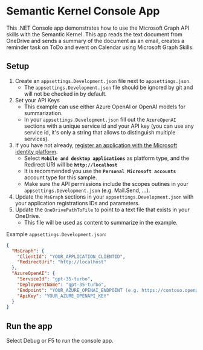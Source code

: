# Semantic Kernel Console App

This .NET Console app demonstrates how to use the Microsoft Graph API skills with the Semantic Kernel. This app reads the text document from OneDrive and sends a summary of the document as an email, creates a reminder task on ToDo and event on Calendar using Microsoft Graph Skills.

## Setup

1. Create an `appsettings.Development.json` file next to `appsettings.json`.
   - The `appsettings.Development.json` file should be ignored by git and will not be checked in by default.
2. Set your API Keys
   - This example can use either Azure OpenAI or OpenAI models for summarization.
   - In your `appsettings.Development.json` fill out the `AzureOpenAI` sections with a unique service id and your API key (you can use any service id, it's only a string that allows to
     distinguish multiple services).
3. If you have not already, [register an application with the Microsoft identity platform](https://learn.microsoft.com/azure/active-directory/develop/quickstart-register-app).
   - Select **`Mobile and desktop applications`** as platform type, and the Redirect URI will be **`http://localhost`**
   - It is recommended you use the **`Personal Microsoft accounts`** account type for this sample.
   - Make sure the API permissions include the scopes outines in your `appsettings.Development.json` (e.g. Mail.Send, ...).
4. Update the `MsGraph` sections in your `appsettings.Development.json` with your application registrations IDs and parameters.
5. Update the `OneDrivePathToFile` to point to a text file that exists in your OneDrive.
   - This file will be used as content to summarize in the example.

Example `appsettings.Development.json`:

```json
{
  "MsGraph": {
    "ClientId": "YOUR_APPLICATION_CLIENTID",
    "RedirectUri": "http://localhost"
  },
  "AzureOpenAI": {
    "ServiceId": "gpt-35-turbo",
    "DeploymentName": "gpt-35-turbo",
    "Endpoint": "YOUR_AZURE_OPENAI_ENDPOINT (e.g. https://contoso.openai.azure.com/",
    "ApiKey": "YOUR_AZURE_OPENAPI_KEY"
  }
}
```

## Run the app
Select Debug or F5 to run the console app.
